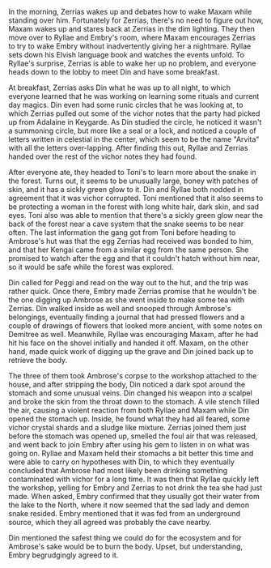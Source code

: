 In the morning, Zerrias wakes up and debates how to wake Maxam while standing
over him. Fortunately for Zerrias, there's no need to figure out how, Maxam
wakes up and stares back at Zerrias in the dim lighting. They then move over to
Ryllae and Embry's room, where Maxam encourages Zerrias to try to wake Embry
without inadvertently giving her a nightmare. Ryllae sets down his Elvish
language book and watches the events unfold. To Ryllae's surprise, Zerrias is
able to wake her up no problem, and everyone heads down to the lobby to meet Din
and have some breakfast.

At breakfast, Zerrias asks Din what he was up to all night, to which everyone
learned that he was working on learning some rituals and current day magics.
Din even had some runic circles that he was looking at, to which Zerrias pulled
out some of the vichor notes that the party had picked up from Adalaine in
Keygarde. As Din studied the circle, he noticed it wasn't a summoning circle,
but more like a seal or a lock, and noticed a couple of letters written in
celestial in the center, which seem to be the name "Arvita" with all the letters
over-lapping. After finding this out, Ryllae and Zerrias handed over the rest of
the vichor notes they had found.

After everyone ate, they headed to Toni's to learn more about the snake in the
forest. Turns out, it seems to be unusually large, boney with patches of skin,
and it has a sickly green glow to it. Din and Ryllae both nodded in agreement
that it was vichor corrupted. Toni mentioned that it also seems to be protecting
a woman in the forest with long white hair, dark skin, and sad eyes. Toni also
was able to mention that there's a sickly green glow near the back of the forest
near a cave system that the snake seems to be near often. The last information
the gang got from Toni before heading to Ambrose's hut was that the egg Zerrias
had received was bonded to him, and that her Kengai came from a similar egg from
the same person. She promised to watch after the egg and that it couldn't hatch
without him near, so it would be safe while the forest was explored.

Din called for Peggi and read on the way out to the hut, and the trip was rather
quick. Once there, Embry made Zerrias promise that he wouldn't be the one
digging up Ambrose as she went inside to make some tea with Zerrias. Din walked
inside as well and snooped through Ambrose's belongings, eventually finding a
journal that had pressed flowers and a couple of drawings of flowers that looked
more ancient, with some notes on Demitree as well. Meanwhile, Ryllae was
encouraging Maxam, after he had hit his face on the shovel initially and handed
it off. Maxam, on the other hand, made quick work of digging up the grave and
Din joined back up to retrieve the body.

The three of them took Ambrose's corpse to the workshop attached to the house,
and after stripping the body, Din noticed a dark spot around the stomach and
some unusual veins. Din changed his weapon into a scalpel and broke the skin
from the throat down to the stomach. A vile stench filled the air, causing a
violent reaction from both Ryllae and Maxam while Din opened the stomach up.
Inside, he found what they had all feared, some vichor crystal shards and a
sludge like mixture. Zerrias joined them just before the stomach was opened up,
smelled the foul air that was released, and went back to join Embry after using
his gem to listen in on what was going on. Ryllae and Maxam held their stomachs
a bit better this time and were able to carry on hypotheses with Din, to which
they eventually concluded that Ambrose had most likely been drinking something
contaminated with vichor for a long time. It was then that Ryllae quickly left
the workshop, yelling for Embry and Zerrias to not drink the tea she had just
made. When asked, Embry confirmed that they usually got their water from the
lake to the North, where it now seemed that the sad lady and demon snake
resided. Embry mentioned that it was fed from an underground source, which they
all agreed was probably the cave nearby.

Din mentioned the safest thing we could do for the ecosystem and for Ambrose's
sake would be to burn the body. Upset, but understanding, Embry begrudgingly
agreed to it.
